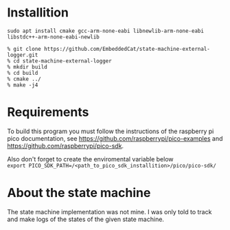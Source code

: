 # Installition
```
sudo apt install cmake gcc-arm-none-eabi libnewlib-arm-none-eabi libstdc++-arm-none-eabi-newlib
```

```
% git clone https://github.com/EmbeddedCat/state-machine-external-logger.git
% cd state-machine-external-logger
% mkdir build
% cd build
% cmake ../
% make -j4
```

# Requirements
To build this program you must follow the instructions of the raspberry pi pico documentation, see https://github.com/raspberrypi/pico-examples and https://github.com/raspberrypi/pico-sdk. <br>

Also don't forget to create the enviromental variable below <br>
`export PICO_SDK_PATH=/<path_to_pico_sdk_installition>/pico/pico-sdk/`

# About the state machine
The state machine implementation was not mine. I was only told to track and make logs of the states of the given state machine.
